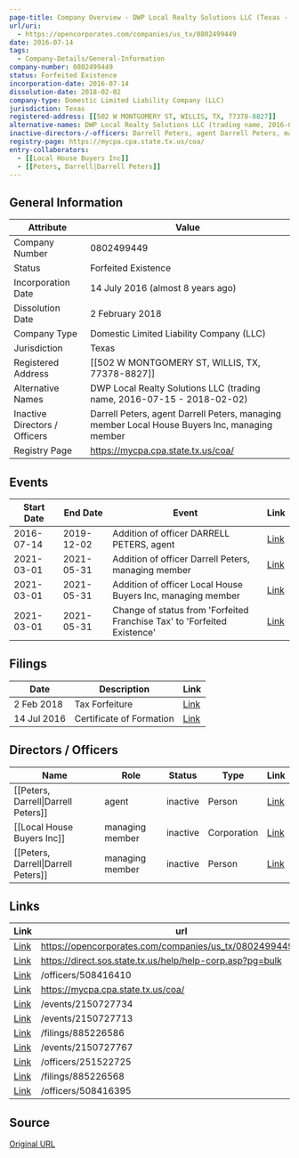 ```yaml
---
page-title: Company Overview - DWP Local Realty Solutions LLC (Texas - 0802499449)
url/uri:
  - https://opencorporates.com/companies/us_tx/0802499449
date: 2016-07-14
tags:
  - Company-Details/General-Information
company-number: 0802499449
status: Forfeited Existence
incorporation-date: 2016-07-14
dissolution-date: 2018-02-02
company-type: Domestic Limited Liability Company (LLC)
jurisdiction: Texas
registered-address: [[502 W MONTGOMERY ST, WILLIS, TX, 77378-8827]]
alternative-names: DWP Local Realty Solutions LLC (trading name, 2016-07-15 - 2018-02-02)
inactive-directors-/-officers: Darrell Peters, agent Darrell Peters, managing member Local House Buyers Inc, managing member
registry-page: https://mycpa.cpa.state.tx.us/coa/
entry-collaborators:
  - [[Local House Buyers Inc]]
  - [[Peters, Darrell|Darrell Peters]]
---
```


## General Information
| Attribute          | Value                                       |
|--------------------|---------------------------------------------|
| Company Number     | 0802499449                                  |
| Status             | Forfeited Existence                         |
| Incorporation Date | 14 July 2016 (almost 8 years ago)           |
| Dissolution Date   | 2 February 2018                             |
| Company Type       | Domestic Limited Liability Company (LLC)    |
| Jurisdiction       | Texas                                       |
| Registered Address | [[502 W MONTGOMERY ST, WILLIS, TX, 77378-8827]] |
| Alternative Names  | DWP Local Realty Solutions LLC (trading name, 2016-07-15 - 2018-02-02) |
| Inactive Directors / Officers | Darrell Peters, agent Darrell Peters, managing member Local House Buyers Inc, managing member |
| Registry Page      | https://mycpa.cpa.state.tx.us/coa/          |

## Events

| Start Date | End Date   | Event                                                   | Link |
|------------|------------|-------------------------------------------------------|------|
| 2016-07-14 | 2019-12-02 | Addition of officer DARRELL PETERS, agent               | [Link](https://opencorporates.com/events/1695591268) |
| 2021-03-01 | 2021-05-31 | Addition of officer Darrell Peters, managing member     | [Link](https://opencorporates.com/events/2150727734) |
| 2021-03-01 | 2021-05-31 | Addition of officer Local House Buyers Inc, managing member | [Link](https://opencorporates.com/events/2150727713) |
| 2021-03-01 | 2021-05-31 | Change of status from 'Forfeited Franchise Tax' to 'Forfeited Existence' | [Link](https://opencorporates.com/events/2150727767) |

## Filings
| Date        | Description                    | Link |
|-------------|--------------------------------|-------|
| 2 Feb 2018  | Tax Forfeiture                 | [Link](https://opencorporates.com/filings/885226586) |
| 14 Jul 2016 | Certificate of Formation       | [Link](https://opencorporates.com/filings/885226568) |

## Directors / Officers
| Name                 | Role            | Status     | Type        | Link |
|----------------------|-----------------|------------|-------------|------|
| [[Peters, Darrell\|Darrell Peters]] | agent           | inactive   | Person      | [Link](https://opencorporates.com/officers/251522725) |
| [[Local House Buyers Inc]] | managing member | inactive   | Corporation | [Link](https://opencorporates.com/officers/508416395) |
| [[Peters, Darrell\|Darrell Peters]] | managing member | inactive   | Person      | [Link](https://opencorporates.com/officers/508416410) |

## Links
| Link   | url                            
|--------|--------------------------------|
| [Link](https://opencorporates.com/companies/us_tx/0802499449/filings) |https://opencorporates.com/companies/us_tx/0802499449/filings|
| [Link](https://direct.sos.state.tx.us/help/help-corp.asp?pg=bulk) |https://direct.sos.state.tx.us/help/help-corp.asp?pg=bulk|
| [Link](/officers/508416410) |/officers/508416410           |
| [Link](https://mycpa.cpa.state.tx.us/coa/) |https://mycpa.cpa.state.tx.us/coa/|
| [Link](/events/2150727734) |/events/2150727734            |
| [Link](/events/2150727713) |/events/2150727713            |
| [Link](/filings/885226586) |/filings/885226586            |
| [Link](/events/2150727767) |/events/2150727767            |
| [Link](/officers/251522725) |/officers/251522725           |
| [Link](/filings/885226568) |/filings/885226568            |
| [Link](/officers/508416395) |/officers/508416395           |

## Source
[Original URL](https://opencorporates.com/companies/us_tx/0802499449)
